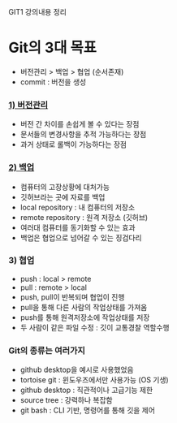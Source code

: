 GIT1 강의내용 정리
# Git의 3대 목표

- 버전관리 > 백업 > 협업 (순서존재)
- commit : 버전을 생성

### [1) 버전관리](https://github.com/DustinYook/Course_Git/blob/master/Git2.md)
- 버전 간 차이를 손쉽게 볼 수 있다는 장점
- 문서들의 변경사항을 추적 가능하다는 장점
- 과거 상태로 롤백이 가능하다는 장점

### [2) 백업](https://github.com/DustinYook/Course_Git/blob/master/Git3.md)
- 컴퓨터의 고장상황에 대처가능
- 깃허브라는 곳에 자료를 백업
- local repository : 내 컴퓨터의 저장소
- remote repository : 원격 저장소 (깃허브)
- 여러대 컴퓨터를 동기화할 수 있는 효과
- 백업은 협업으로 넘어갈 수 있는 징검다리

### 3) 협업
- push : local > remote
- pull : remote > local
- push, pull이 반복되며 협업이 진행
- pull을 통해 다른 사람의 작업상태를 가져옴
- push를 통해 원격저장소에 작업상태를 저장
- 두 사람이 같은 파일 수정 : 깃이 교통경찰 역할수행

### Git의 종류는 여러가지
- github desktop을 예시로 사용했었음
- tortoise git : 윈도우즈에서만 사용가능 (OS 기생)
- github desktop : 직관적이나 고급기능 제한
- source tree : 강력하나 복잡함
- git bash : CLI 기반, 명령어를 통해 깃을 제어
